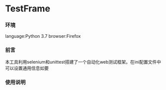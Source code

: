 # TestFrame
### 环境
language:Python 3.7 browser:Firefox
### 前言
本工具利用selenium和unittest搭建了一个自动化web测试框架。在ini配置文件中可以设置通用信息如要
### 使用说明
